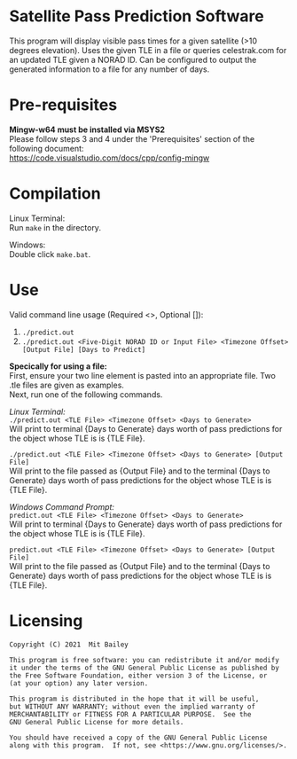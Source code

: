 # Satellite Pass Prediction Software
This program will display visible pass times for a given satellite (>10 degrees elevation). Uses the given TLE in a file or queries celestrak.com for an updated TLE given a NORAD ID. Can be configured to output the generated information to a file for any number of days.

# Pre-requisites
__Mingw-w64 must be installed via MSYS2__  
Please follow steps 3 and 4 under the 'Prerequisites' section of the following document:  
https://code.visualstudio.com/docs/cpp/config-mingw
  
# Compilation
Linux Terminal:  
Run `make` in the directory.  
  
Windows:  
Double click `make.bat`.
  
# Use

Valid command line usage (Required <>, Optional []):  
1. `./predict.out`  
2. `./predict.out <Five-Digit NORAD ID or Input File> <Timezone Offset> [Output File] [Days to Predict]`  


**Specically for using a file:**   
First, ensure your two line element is pasted into an appropriate file. Two .tle files are given as examples.   
Next, run one of the following commands.

*Linux Terminal:*  
`./predict.out <TLE File> <Timezone Offset> <Days to Generate>`  
Will print to terminal {Days to Generate} days worth of pass predictions for the object whose TLE is is {TLE File}.
  
`./predict.out <TLE File> <Timezone Offset> <Days to Generate> [Output File]`  
Will print to the file passed as {Output File} and to the terminal {Days to Generate} days worth of pass predictions for the object whose TLE is is {TLE File}.

*Windows Command Prompt:*  
`predict.out <TLE File> <Timezone Offset> <Days to Generate>`  
Will print to terminal {Days to Generate} days worth of pass predictions for the object whose TLE is is {TLE File}.
  
`predict.out <TLE File> <Timezone Offset> <Days to Generate> [Output File]`  
Will print to the file passed as {Output File} and to the terminal {Days to Generate} days worth of pass predictions for the object whose TLE is is {TLE File}.

# Licensing

    Copyright (C) 2021  Mit Bailey

    This program is free software: you can redistribute it and/or modify
    it under the terms of the GNU General Public License as published by
    the Free Software Foundation, either version 3 of the License, or
    (at your option) any later version.

    This program is distributed in the hope that it will be useful,
    but WITHOUT ANY WARRANTY; without even the implied warranty of
    MERCHANTABILITY or FITNESS FOR A PARTICULAR PURPOSE.  See the
    GNU General Public License for more details.

    You should have received a copy of the GNU General Public License
    along with this program.  If not, see <https://www.gnu.org/licenses/>.